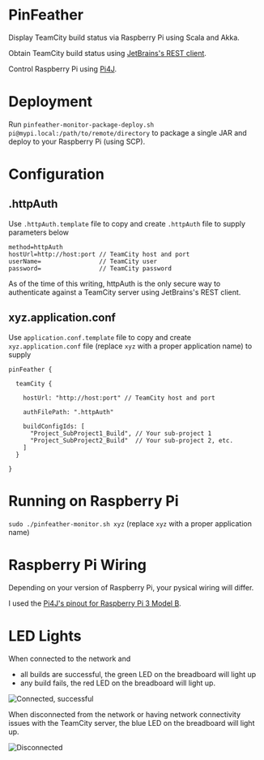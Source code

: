 <!--
  Title: PinFeather
  Description: Display TeamCity build status via Raspberry Pi.
  Author: Araik Grigoryan
  Copyright: 2016 Quantarray, LLC
-->
  
<meta name='keywords' content='scala, akka, raspberry pi, team city, pinfeather'>

# PinFeather

Display TeamCity build status via Raspberry Pi using Scala and Akka.

Obtain TeamCity build status using [JetBrains's REST client](https://github.com/JetBrains/teamcity-rest-client).

Control Raspberry Pi using [Pi4J](http://pi4j.com/).

# Deployment

Run ```pinfeather-monitor-package-deploy.sh pi@mypi.local:/path/to/remote/directory``` to package a single JAR and deploy to your Raspberry Pi (using SCP).

# Configuration

## .httpAuth

Use ```.httpAuth.template``` file to copy and create ```.httpAuth``` file to supply parameters below

```
method=httpAuth
hostUrl=http://host:port // TeamCity host and port
userName=                // TeamCity user
password=                // TeamCity password 
```

As of the time of this writing, httpAuth is the only secure way to authenticate against a TeamCity server using JetBrains's REST client.

## xyz.application.conf

Use ```application.conf.template``` file to copy and create ```xyz.application.conf``` file (replace ```xyz``` with a proper application name) to supply 

```
pinFeather {

  teamCity {

    hostUrl: "http://host:port" // TeamCity host and port

    authFilePath: ".httpAuth"

    buildConfigIds: [
      "Project_SubProject1_Build", // Your sub-project 1
      "Project_SubProject2_Build"  // Your sub-project 2, etc.
    ]
  }

}
```

# Running on Raspberry Pi

```sudo ./pinfeather-monitor.sh xyz``` (replace ```xyz``` with a proper application name)

# Raspberry Pi Wiring

Depending on your version of Raspberry Pi, your pysical wiring will differ. 

I used the [Pi4J's pinout for Raspberry Pi 3 Model B](http://pi4j.com/pins/model-3b-rev1.html).

# LED Lights

When connected to the network and 

* all builds are successful, the green LED on the breadboard will light up 
* any build fails, the red LED on the breadboard will light up.
 
![Connected, successful](/doc/PinFeatherConnectedSuccessful.JPG "Connected, successful")

When disconnected from the network or having network connectivity issues with the TeamCity server, the blue LED on the breadboard will light up.

![Disconnected](/doc/PinFeatherDisconnected.JPG "Disconnected")

